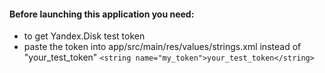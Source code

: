 #### Before launching this application you need:
- to get Yandex.Disk test token
- paste the token into app/src/main/res/values/strings.xml instead of "your_test_token" `<string name="my_token">your_test_token</string>`